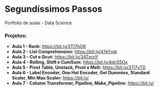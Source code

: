 # Segundíssimos Passos

Portfolio de aulas - Data Science


### Projetos:

* **Aula 1 - Rank:** https://bit.ly/3Tf7hO6
* **Aula 2 - List Comprehension:** https://bit.ly/47eYxgt
* **Aula 3 - Cut e Qcut:** https://bit.ly/3ATxcnY
* **Aula 4 - Rolling, Shift e CumSum:** https://bit.ly/4dc55Ox
* **Aula 5 - Pivot Table, Unstack, Pivot e Melt:** https://bit.ly/3Tl7vTD
* **Aula 6 - Label Encoder, One Hot Encoder, Get Dummies, Standard Scaler, Min Max Scaler:** https://bit.ly/
* **Aula 7 - Column Transformer, Pipeline, Make_Pipeline:** https://bit.ly/

